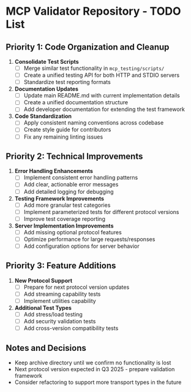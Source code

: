 # MCP Validator Repository - TODO List

## Priority 1: Code Organization and Cleanup

1. **Consolidate Test Scripts**
   - [ ] Merge similar test functionality in `mcp_testing/scripts/`
   - [ ] Create a unified testing API for both HTTP and STDIO servers
   - [ ] Standardize test reporting formats

2. **Documentation Updates**
   - [ ] Update main README.md with current implementation details
   - [ ] Create a unified documentation structure
   - [ ] Add developer documentation for extending the test framework

3. **Code Standardization**
   - [ ] Apply consistent naming conventions across codebase
   - [ ] Create style guide for contributors
   - [ ] Fix any remaining linting issues

## Priority 2: Technical Improvements

1. **Error Handling Enhancements**
   - [ ] Implement consistent error handling patterns
   - [ ] Add clear, actionable error messages
   - [ ] Add detailed logging for debugging

2. **Testing Framework Improvements**
   - [ ] Add more granular test categories
   - [ ] Implement parameterized tests for different protocol versions
   - [ ] Improve test coverage reporting

3. **Server Implementation Improvements**
   - [ ] Add missing optional protocol features
   - [ ] Optimize performance for large requests/responses
   - [ ] Add configuration options for server behavior

## Priority 3: Feature Additions

1. **New Protocol Support**
   - [ ] Prepare for next protocol version updates
   - [ ] Add streaming capability tests
   - [ ] Implement utilities capability

2. **Additional Test Types**
   - [ ] Add stress/load testing
   - [ ] Add security validation tests
   - [ ] Add cross-version compatibility tests

## Notes and Decisions

- Keep archive directory until we confirm no functionality is lost
- Next protocol version expected in Q3 2025 - prepare validation framework
- Consider refactoring to support more transport types in the future 